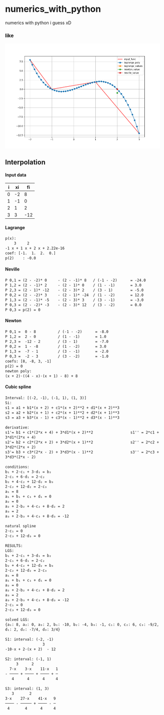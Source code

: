 # numerics_with_python
numerics with python i guess xD


### like
![cool-figure](https://raw.githubusercontent.com/JohannesTheiss/numerics_with_python/main/screenshots/Figure_1.png)


## Interpolation
#### Input data
| i  | xi | fi  |
| -- | -- | --  |
| 0  | -2 | 8   |
| 1  | -1 | 0   |
| 2  | 1  | 2   |
| 3  | 3  | -12 |


#### Lagrange
```
p(x):
    3     2
-1 x + 1 x + 2 x + 2.22e-16
coef: [-1.  1.  2.  0.]
p(2)    : -0.0
```

#### Neville
```
P 0,1 = (2 - -2)* 0     - (2 - -1)* 8   / (-1 - -2)      = -24.0
P 1,2 = (2 - -1)* 2     - (2 - 1)* 0    / (1 - -1)       = 3.0
P 2,3 = (2 - 1)* -12    - (2 - 3)* 2    / (3 - 1)        = -5.0
P 0,2 = (2 - -2)* 3     - (2 - 1)* -24  / (1 - -2)       = 12.0
P 1,3 = (2 - -1)* -5    - (2 - 3)* 3    / (3 - -1)       = -3.0
P 0,3 = (2 - -2)* -3    - (2 - 3)* 12   / (3 - -2)       = 0.0
P 0,3 = p(2) = 0
```

#### Newton
```
P 0,1 =  0 - 8          / (-1 - -2)      = -8.0
P 1,2 =  2 - 0          / (1 - -1)       = 1.0
P 2,3 =  -12 - 2        / (3 - 1)        = -7.0
P 0,2 =  1 - -8         / (1 - -2)       = 3.0
P 1,3 =  -7 - 1         / (3 - -1)       = -2.0
P 0,3 =  -2 - 3         / (3 - -2)       = -1.0
coefs: [8, -8, 3, -1]
p(2) = 0
newton poly:
(x + 2)⋅((4 - x)⋅(x + 1) - 8) + 8
```

#### Cubic spline
```
Interval: [(-2, -1), (-1, 1), (1, 3)]
Si:
s1 = a1 + b1*(x + 2) + c1*(x + 2)**2 + d1*(x + 2)**3
s2 = a2 + b2*(x + 1) + c2*(x + 1)**2 + d2*(x + 1)**3
s3 = a3 + b3*(x - 1) + c3*(x - 1)**2 + d3*(x - 1)**3

derivative:
s1'= b1 + c1*(2*x + 4) + 3*d1*(x + 2)**2                 s1'' = 2*c1 + 3*d1*(2*x + 4)
s2'= b2 + c2*(2*x + 2) + 3*d2*(x + 1)**2                 s2'' = 2*c2 + 3*d2*(2*x + 2)
s3'= b3 + c3*(2*x - 2) + 3*d3*(x - 1)**2                 s3'' = 2*c3 + 3*d3*(2*x - 2)

conditions:
b₁ + 2⋅c₁ + 3⋅d₁ = b₂
2⋅c₁ + 6⋅d₁ = 2⋅c₂
b₂ + 4⋅c₂ + 12⋅d₂ = b₃
2⋅c₂ + 12⋅d₂ = 2⋅c₃
a₁ = 8
a₁ + b₁ + c₁ + d₁ = 0
a₂ = 0
a₂ + 2⋅b₂ + 4⋅c₂ + 8⋅d₂ = 2
a₃ = 2
a₃ + 2⋅b₃ + 4⋅c₃ + 8⋅d₃ = -12

natural spline
2⋅c₁ = 0
2⋅c₃ + 12⋅d₃ = 0

RESULTS:
LGS:
b₁ + 2⋅c₁ + 3⋅d₁ = b₂
2⋅c₁ + 6⋅d₁ = 2⋅c₂
b₂ + 4⋅c₂ + 12⋅d₂ = b₃
2⋅c₂ + 12⋅d₂ = 2⋅c₃
a₁ = 8
a₁ + b₁ + c₁ + d₁ = 0
a₂ = 0
a₂ + 2⋅b₂ + 4⋅c₂ + 8⋅d₂ = 2
a₃ = 2
a₃ + 2⋅b₃ + 4⋅c₃ + 8⋅d₃ = -12
2⋅c₁ = 0
2⋅c₃ + 12⋅d₃ = 0

solved LGS:
{a₁: 8, a₂: 0, a₃: 2, b₁: -10, b₂: -4, b₃: -1, c₁: 0, c₂: 6, c₃: -9/2, d₁: 2, d₂: -7/4, d₃: 3/4}

S1: interval: (-2, -1)
                 3
-10⋅x + 2⋅(x + 2)  - 12

S2: interval: (-1, 1)
     3      2
  7⋅x    3⋅x    11⋅x   1
- ──── + ──── + ──── + ─
   4      4      4     4

S3: interval: (1, 3)
   3       2
3⋅x    27⋅x    41⋅x   9
──── - ───── + ──── - ─
 4       4      4     4
```
